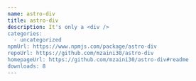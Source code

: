 ```yaml
---
name: astro-div
title: astro-div
description: It's only a <div />
categories:
  - uncategorized
npmUrl: https://www.npmjs.com/package/astro-div
repoUrl: https://github.com/mzaini30/astro-div
homepageUrl: https://github.com/mzaini30/astro-div#readme
downloads: 8
---
```

